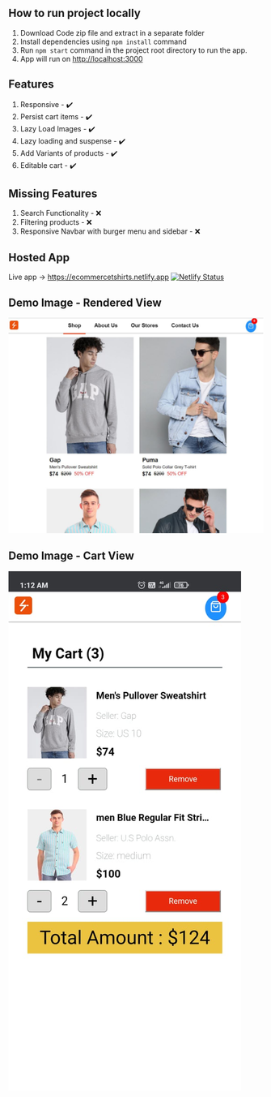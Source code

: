## How to run project locally

1. Download Code zip file and extract in a separate folder
2. Install dependencies using `npm install` command
3. Run `npm start` command in the project root directory to run the app.
4. App will run on [http://localhost:3000](http://localhost:3000)


## Features
1. Responsive - ✔️
2. Persist cart items - ✔️
3. Lazy Load Images - ✔️
4. Lazy loading and suspense - ✔️
5. Add Variants of products - ✔️
6. Editable cart - ✔️

## Missing Features 
1. Search Functionality - ❌
2. Filtering products - ❌
3. Responsive Navbar with burger menu and sidebar - ❌

## Hosted App
Live app -> https://ecommercetshirts.netlify.app [![Netlify Status](https://api.netlify.com/api/v1/badges/81823404-284f-401d-97e9-29d02138cf1a/deploy-status)](https://app.netlify.com/sites/ecommercetshirts/deploys)

## Demo Image - Rendered View
<img src='public/snap1.JPG' raw=true alt='assignment demo 1'/>


## Demo Image - Cart View
<img src='public/snaop2.JPG' raw=true alt='assignment demo'/>


